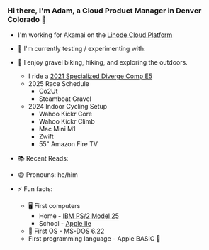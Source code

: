 ### Hi there, I'm Adam, a Cloud Product Manager in Denver Colorado 👋

- I'm working for Akamai on the [Linode Cloud Platform](https://www.linode.com/)
- 🧪 I'm currently testing / experimenting with:

- 🚵 I enjoy gravel biking, hiking, and exploring the outdoors.
  -  I ride a [2021 Specialized Diverge Comp E5](https://www.specialized.com/us/en/diverge-comp-e5/p/199685?color=320086-199685)
    - 2025 Race Schedule
      - Co2Ut
      - Steamboat Gravel
    - 2024 Indoor Cycling Setup
      - Wahoo Kickr Core
      - Wahoo Kickr Climb
      - Mac Mini M1
      - Zwift
      - 55" Amazon Fire TV
- 📚 Recent Reads:

- 😄 Pronouns: he/him
- ⚡ Fun facts:
  - 🖥️ First computers
    - Home - [IBM PS/2 Model 25](https://en.wikipedia.org/wiki/IBM_PS/2_Model_25)
    - School - [Apple IIe](https://en.wikipedia.org/wiki/Apple_IIe)
  - 💾 First OS - MS-DOS 6.22
  - First programming language - Apple BASIC 🤣
